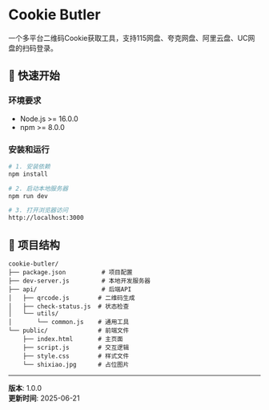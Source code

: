 # Cookie Butler

一个多平台二维码Cookie获取工具，支持115网盘、夸克网盘、阿里云盘、UC网盘的扫码登录。

## 🚀 快速开始

### 环境要求
- Node.js >= 16.0.0
- npm >= 8.0.0

### 安装和运行
```bash
# 1. 安装依赖
npm install

# 2. 启动本地服务器
npm run dev

# 3. 打开浏览器访问
http://localhost:3000
```

## 📁 项目结构

```
cookie-butler/
├── package.json          # 项目配置
├── dev-server.js         # 本地开发服务器
├── api/                  # 后端API
│   ├── qrcode.js        # 二维码生成
│   ├── check-status.js  # 状态检查
│   └── utils/
│       └── common.js    # 通用工具
└── public/              # 前端文件
    ├── index.html       # 主页面
    ├── script.js        # 交互逻辑
    ├── style.css        # 样式文件
    └── shixiao.jpg      # 占位图片
```

---

**版本**: 1.0.0  
**更新时间**: 2025-06-21
